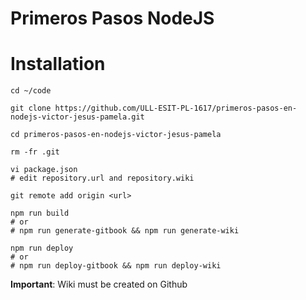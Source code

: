 # Primeros Pasos NodeJS

# Installation

```shell
cd ~/code

git clone https://github.com/ULL-ESIT-PL-1617/primeros-pasos-en-nodejs-victor-jesus-pamela.git 

cd primeros-pasos-en-nodejs-victor-jesus-pamela

rm -fr .git

vi package.json
# edit repository.url and repository.wiki

git remote add origin <url>

npm run build
# or
# npm run generate-gitbook && npm run generate-wiki

npm run deploy
# or
# npm run deploy-gitbook && npm run deploy-wiki
```
__Important__: Wiki must be created on Github

